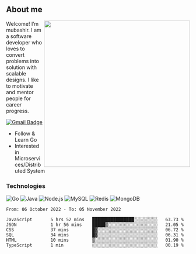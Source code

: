 ## About me

<img align="right" src="https://github-readme-stats-zhiwei-feng.vercel.app/api?username=mub4shir&show_icons=true" width="400" />

Welcome! I’m mubashir. I am a software developer who loves to convert problems into solution with scalable designs. I like to motivate and mentor people for career progress.

[![Gmail Badge](https://img.shields.io/badge/-mubashir11131719@gmail.com-c14438?style=flat-square&logo=Gmail&logoColor=white&link=mailto:mubashir11131719@gmail.com)](mailto:mubashir11131719@gmail.com)




- Follow & Learn Go
- Interested in Microservices/Distributed System


### Technologies
![Go](https://img.shields.io/badge/-Go-000000?style=flat-square&logo=go)
![Java](https://img.shields.io/badge/-Java-E34A86?style=flat-square&logo=java)
![Node.js](https://img.shields.io/badge/-Node.js-000000?style=flat-square&logo=node.js)
![MySQL](https://img.shields.io/badge/-MySQL-orange?style=flat-square&logo=MySQL)
![Redis](https://img.shields.io/badge/-Redis-black?style=flat-square&logo=Redis)
![MongoDB](https://img.shields.io/badge/-MongoDB-000000?style=flat-square&logo=mongodb)






<!--START_SECTION:waka-->

```text
From: 06 October 2022 - To: 05 November 2022

JavaScript       5 hrs 52 mins   ████████████████░░░░░░░░░   63.73 %
JSON             1 hr 56 mins    █████▒░░░░░░░░░░░░░░░░░░░   21.05 %
CSS              37 mins         █▓░░░░░░░░░░░░░░░░░░░░░░░   06.72 %
SQL              34 mins         █▓░░░░░░░░░░░░░░░░░░░░░░░   06.31 %
HTML             10 mins         ▒░░░░░░░░░░░░░░░░░░░░░░░░   01.90 %
TypeScript       1 min           ░░░░░░░░░░░░░░░░░░░░░░░░░   00.19 %
```

<!--END_SECTION:waka-->
</p>


